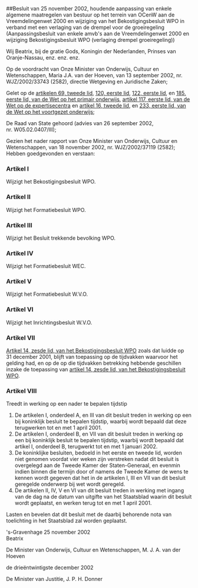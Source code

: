<meta http-equiv='Content-Type' content='text/html; charset=utf-8' />

##Besluit van 25 november 2002, houdende aanpassing van enkele algemene maatregelen van bestuur op het terrein van OCenW aan de Vreemdelingenwet 2000 en wijziging van het Bekostigingsbesluit WPO in verband met een verlaging van de drempel voor de groeiregeling (Aanpassingsbesluit van enkele amvb's aan de Vreemdelingenwet 2000 en wijziging Bekostigingsbesluit WPO (verlaging drempel groeiregeling))

Wij Beatrix, bij de gratie Gods, Koningin der Nederlanden, Prinses van Oranje-Nassau, enz. enz. enz.

Op de voordracht van Onze Minister van Onderwijs, Cultuur en Wetenschappen, Maria J.A. van der Hoeven, van 13 september 2002, nr. WJZ/2002/33743 (2582), directie Wetgeving en Juridische Zaken;

Gelet op de [artikelen 69, tweede lid](../../../../../../../../../../../../../wet/wbo/BWBR0003420/README.md), [120, eerste lid](../../../../../../../../../../../../../wet/wbo/BWBR0003420/README.md), [122, eerste lid](../../../../../../../../../../../../../wet/wbo/BWBR0003420/README.md), en [185, eerste lid, van de Wet op het primair onderwijs](../../../../../../../../../../../../../wet/wbo/BWBR0003420/README.md), [artikel 117, eerste lid, van de Wet op de expertisecentra](../../../../../../../../../../../../../wet/isovso/BWBR0003549/README.md) en [artikel 16, tweede lid](../../../../../../../../../../../../../wet/wet/op/het/voortgezet/onderwijs/BWBR0002399/README.md), en [233, eerste lid, van de Wet op het voortgezet onderwijs](../../../../../../../../../../../../../wet/wet/op/het/voortgezet/onderwijs/BWBR0002399/README.md);

De Raad van State gehoord (advies van 26 september 2002, nr. W05.02.0407/III);

Gezien het nader rapport van Onze Minister van Onderwijs, Cultuur en Wetenschappen, van 18 november 2002, nr. WJZ/2002/37119 (2582);
Hebben goedgevonden en verstaan:    

### Artikel  I  

Wijzigt het Bekostigingsbesluit WPO.  

### Artikel  II  

Wijzigt het Formatiebesluit WPO.  

### Artikel  III  

Wijzigt het Besluit trekkende bevolking WPO.  

### Artikel  IV  

Wijzigt het Formatiebesluit WEC.  

### Artikel  V  

Wijzigt het Formatiebesluit W.V.O.  

### Artikel  VI  

Wijzigt het Inrichtingsbesluit W.V.O.  

### Artikel  VII  

[Artikel 14, zesde lid, van het Bekostigingsbesluit WPO](../../../../../../../../../../../../../KB/besluit/bekostiging/wpo/BWBR0003862/README.md) zoals dat luidde op 31 december 2001, blijft van toepassing op de tijdvakken waarvoor het gelding had, en op de op die tijdvakken betrekking hebbende geschillen inzake de toepassing van [artikel 14, zesde lid, van het Bekostigingsbesluit WPO](../../../../../../../../../../../../../KB/besluit/bekostiging/wpo/BWBR0003862/README.md). 

### Artikel  VIII  
Treedt in werking op een nader te bepalen tijdstip 

1.  De artikelen I, onderdeel A, en III van dit besluit treden in werking op een bij koninklijk besluit te bepalen tijdstip, waarbij wordt bepaald dat deze terugwerken tot en met 1 april 2001.   
2.  De artikelen I, onderdeel B, en VII van dit besluit treden in werking op een bij koninklijk besluit te bepalen tijdstip, waarbij wordt bepaald dat artikel I, onderdeel B, terugwerkt tot en met 1 januari 2002.   
3.  De koninklijke besluiten, bedoeld in het eerste en tweede lid, worden niet genomen voordat vier weken zijn verstreken nadat dit besluit is overgelegd aan de Tweede Kamer der Staten-Generaal, en evenmin indien binnen die termijn door of namens de Tweede Kamer de wens te kennen wordt gegeven dat het in de artikelen I, III en VII van dit besluit geregelde onderwerp bij wet wordt geregeld.   
4.  De artikelen II, IV, V en VI van dit besluit treden in werking met ingang van de dag na de datum van uitgifte van het Staatsblad waarin dit besluit wordt geplaatst, en werken terug tot en met 1 april 2001.  

Lasten en bevelen dat dit besluit met de daarbij behorende nota van toelichting in het Staatsblad zal worden geplaatst.   

's-Gravenhage 
25 november 2002  
Beatrix  

De Minister van Onderwijs, Cultuur en Wetenschappen, 
M. J. A. van der Hoeven    

de drieëntwintigste december 2002 

De Minister van Justitie, 
J. P. H. Donner     
